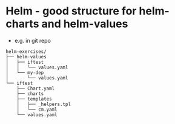 # Helm - good structure for helm-charts and helm-values 

  * e.g. in git repo

```
helm-exercises/
├── helm-values
│   ├── iftest
│   │   └── values.yaml
│   └── my-dep
│       └── values.yaml
└── iftest
    ├── Chart.yaml
    ├── charts
    ├── templates
    │   ├── _helpers.tpl
    │   └── cm.yaml
    └── values.yaml

```
